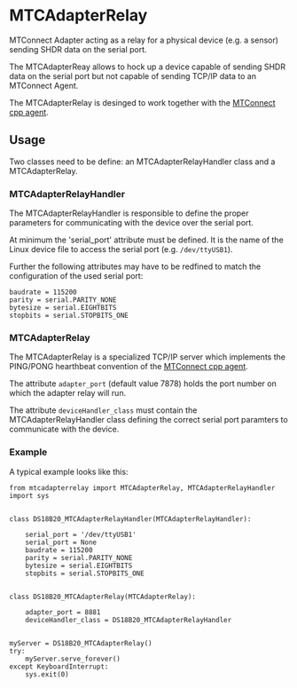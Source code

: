 # MTCAdapterRelay
MTConnect Adapter acting as a relay for a physical device (e.g. a sensor) sending SHDR data on the serial port.

The MTCAdapterReay allows to hock up a device capable of sending SHDR data on the serial port but
not capable of sending TCP/IP data to an MTConnect Agent.

The MTCAdapterRelay is desinged to work together with the [MTConnect cpp agent](https://github.com/mtconnect/cppagent).

## Usage
Two classes need to be define: an MTCAdapterRelayHandler class and a MTCAdapterRelay.

### MTCAdapterRelayHandler
The MTCAdapterRelayHandler is responsible to define the proper parameters for communicating with the
device over the serial port.

At minimum the 'serial_port' attribute must be defined. It is the name of the Linux device file
to access the serial port (e.g. `/dev/ttyUSB1`).

Further the following attributes may have to be redfined to match the configuration of the used serial port:
```
baudrate = 115200
parity = serial.PARITY_NONE
bytesize = serial.EIGHTBITS
stopbits = serial.STOPBITS_ONE
```

### MTCAdapterRelay
The MTCAdapterRelay is a specialized TCP/IP server which implements the PING/PONG hearthbeat convention of 
the [MTConnect cpp agent](https://github.com/mtconnect/cppagent).

The attribute `adapter_port` (default value 7878) holds the port number on which the adapter relay will run.

The attribute `deviceHandler_class` must contain the MTCAdapterRelayHandler class defining the correct
serial port paramters to communicate with the device.

### Example
A typical example looks like this:
```
from mtcadapterrelay import MTCAdapterRelay, MTCAdapterRelayHandler
import sys


class DS18B20_MTCAdapterRelayHandler(MTCAdapterRelayHandler):
    
    serial_port = '/dev/ttyUSB1'
    serial_port = None
    baudrate = 115200
    parity = serial.PARITY_NONE
    bytesize = serial.EIGHTBITS
    stopbits = serial.STOPBITS_ONE


class DS18B20_MTCAdapterRelay(MTCAdapterRelay):
    
    adapter_port = 8881
    deviceHandler_class = DS18B20_MTCAdapterRelayHandler

    
myServer = DS18B20_MTCAdapterRelay()
try:
    myServer.serve_forever()
except KeyboardInterrupt:
    sys.exit(0)
```
